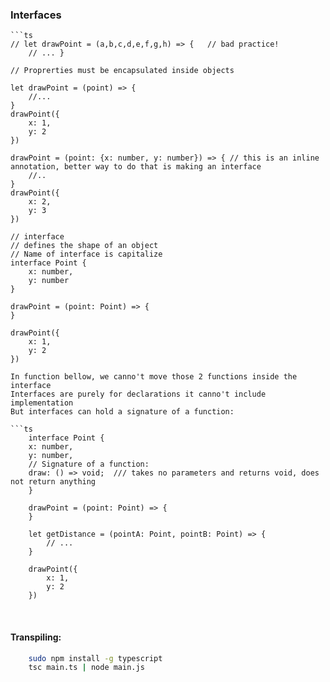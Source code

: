 ### Interfaces
    ```ts
    // let drawPoint = (a,b,c,d,e,f,g,h) => {   // bad practice!
        // ... }

    // Proprerties must be encapsulated inside objects

    let drawPoint = (point) => {
        //...
    }
    drawPoint({
        x: 1,
        y: 2
    })

    drawPoint = (point: {x: number, y: number}) => { // this is an inline annotation, better way to do that is making an interface
        //..
    }
    drawPoint({
        x: 2,
        y: 3
    })

    // interface
    // defines the shape of an object
    // Name of interface is capitalize
    interface Point {
        x: number,
        y: number
    }

    drawPoint = (point: Point) => {
    }

    drawPoint({   
        x: 1,
        y: 2
    })
```
In function bellow, we canno't move those 2 functions inside the interface
Interfaces are purely for declarations it canno't include implementation
But interfaces can hold a signature of a function:

```ts
    interface Point {
    x: number,
    y: number,
    // Signature of a function:
    draw: () => void;  /// takes no parameters and returns void, does not return anything
    }

    drawPoint = (point: Point) => {
    }

    let getDistance = (pointA: Point, pointB: Point) => {
        // ...
    }

    drawPoint({   
        x: 1,
        y: 2
    })
```

<br>

#### Transpiling:
```sh
    sudo npm install -g typescript
    tsc main.ts | node main.js
```